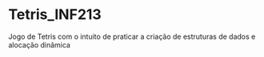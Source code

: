 # Tetris_INF213
Jogo de Tetris com o intuito de praticar a criação de estruturas de dados e alocação dinâmica 
